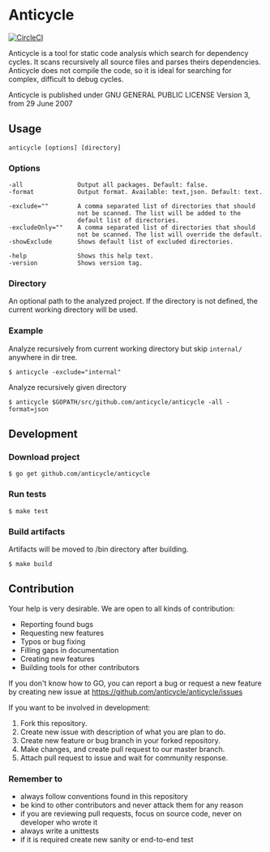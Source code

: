 # Anticycle

[![CircleCI](https://circleci.com/gh/anticycle/anticycle.svg?style=svg)](https://circleci.com/gh/anticycle/anticycle)

Anticycle is a tool for static code analysis which search for
dependency cycles. It scans recursively all source files and
parses theirs dependencies. Anticycle does not compile the code,
so it is ideal for searching for complex, difficult to debug cycles.

Anticycle is published under GNU GENERAL PUBLIC LICENSE Version 3, from 29 June 2007

## Usage

```
anticycle [options] [directory]
```

### Options

```
-all               Output all packages. Default: false.
-format            Output format. Available: text,json. Default: text.

-exclude=""        A comma separated list of directories that should
                   not be scanned. The list will be added to the
                   default list of directories.
-excludeOnly=""    A comma separated list of directories that should
                   not be scanned. The list will override the default.
-showExclude       Shows default list of excluded directories.

-help              Shows this help text.
-version           Shows version tag.
```

### Directory

An optional path to the analyzed project. If the directory is not
defined, the current working directory will be used.

### Example

Analyze recursively from current working directory but skip `internal/` anywhere in dir tree.

```console
$ anticycle -exclude="internal"
```

Analyze recursively given directory

```console
$ anticycle $GOPATH/src/github.com/anticycle/anticycle -all -format=json
```

## Development

### Download project

```console
$ go get github.com/anticycle/anticycle
```

### Run tests

```console
$ make test
```

### Build artifacts

Artifacts will be moved to /bin directory after building.

```console
$ make build
```

## Contribution

Your help is very desirable. We are open to all kinds of contribution:

- Reporting found bugs
- Requesting new features
- Typos or bug fixing
- Filling gaps in documentation
- Creating new features
- Building tools for other contributors

If you don't know how to GO, you can report a bug or request a new feature by
creating new issue at https://github.com/anticycle/anticycle/issues

If you want to be involved in development:

1. Fork this repository.
2. Create new issue with description of what you are plan to do.
3. Create new feature or bug branch in your forked repository.
4. Make changes, and create pull request to our master branch.
5. Attach pull request to issue and wait for community response.

### Remember to

- always follow conventions found in this repository
- be kind to other contributors and never attack them for any reason
- if you are reviewing pull requests, focus on source code, never on developer who wrote it
- always write a unittests
- if it is required create new sanity or end-to-end test
